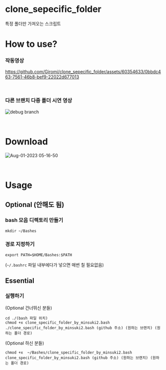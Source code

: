 # clone_sepecific_folder
특정 폴더만 가져오는 스크립트

# How to use?
### 작동영상
https://github.com/Giromi/clone_sepecific_folder/assets/60354633/0bbdc463-7561-46b8-bef9-22022d677013

<br>

### 다른 브랜치 다중 폴더 시연 영상
![debug branch](https://github.com/Giromi/clone_sepecific_folder/assets/60354633/ed106882-b1a7-40ce-8fae-178e555fb979)

<br>

# Download
![Aug-01-2023 05-16-50](https://github.com/Giromi/clone_sepecific_folder/assets/60354633/0353e568-a851-4f64-accf-ae2c65c839c6)

<br>

# Usage


## Optional (안해도 됨)

### bash 모음 디렉토리 만들기
```shell
mkdir ~/Bashes
```

### 경로 지정하기

```shell
export PATH=$HOME/Bashes:$PATH
```

(`~/.bashrc` 파일 내부에다가 넣으면 매번 칠 필요없음)

## Essential

### 실행하기


(Optional 건너뛰신 분들)
```shell
cd ./(bash 파일 위치)
chmod +x clone_specific_folder_by_minsuki2.bash
./clone_specific_folder_by_minsuki2.bash (github 주소) (원하는 브랜치) (원하는 폴더 경로)
```


(Optional 하신 분들)
```shell
chmod +x  ~/Bashes/clone_specific_folder_by_minsuki2.bash
clone_specific_folder_by_minsuki2.bash (github 주소) (원하는 브랜치) (원하는 폴더 경로)
```
